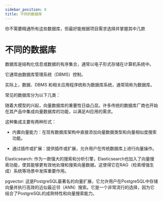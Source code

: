 ```yaml
---
sidebar_position: 8
title: 不同的数据库
---
```


你不需要精通所有这些数据库，但最好能根据项目需求选择并掌握其中几款

# 不同的数据库

数据库是结构化信息或数据的有序集合，通常以电子形式存储在计算机系统中。

它通常由数据库管理系统（DBMS）控制。

实际上，数据、DBMS 和相关应用程序统称为数据库系统，通常简称为数据库。

常见的数据库分为以下几类：

<DocCardList />

随着大模型的兴起，向量数据库的重要性日益凸显。许多传统的数据库厂商也开始在其产品中集成向量数据库的功能，以满足AI应用的需求。

这种集成主要有两种形式：

- 内置向量能力：在现有数据库架构中直接添加向量数据类型和向量相似度搜索功能。

- 通过插件或扩展：提供插件或扩展，允许用户在传统数据库上进行向量操作。

Elasticsearch: 作为一款强大的搜索和分析引擎，Elasticsearch也加入了向量搜索功能，使其能够更有效地处理和搜索向量数据。这使得它在RAG（检索增强生成）系统等场景中发挥重要作用。

pgvector: 这是PostgreSQL最著名的向量扩展，它允许用户在PostgreSQL中存储向量并执行高效的近似最近邻（ANN）搜索。它是一个非常流行的选择，因为它结合了PostgreSQL的成熟特性和向量搜索能力。
